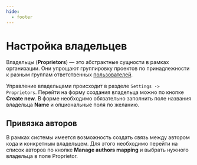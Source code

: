 ```yaml
---
hide:
  - footer
---
```

# Настройка владельцев

Владельцы (**Proprietors**) — это абстрактные сущности в рамках организации. Они упрощают группировку проектов по принадлежности к разным группам ответственных [пользователей](/on-premise/how-to/users).

Управление владельцами происходит в разделе `Settings -> Proprietors`. Перейти на форму создания владельца можно по кнопке **Create new**. В форме необходимо обязательно заполнить поле названия владельца **Name** и опциональные поля по желанию.

## Привязка авторов

В рамках системы имеется возможность создать связь между автором кода и конкретным владельцем. Для этого необходимо перейти на список авторов по кнопке **Manage authors mapping** и выбрать нужного владельца в поле Proprietor.